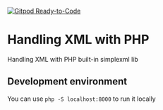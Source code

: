 [![Gitpod Ready-to-Code](https://img.shields.io/badge/Gitpod-Ready--to--Code-blue?logo=gitpod)](https://gitpod.io/#https://github.com/edysegura/php-simplexml) 

# Handling XML with PHP

Handling XML with PHP built-in simplexml lib

## Development environment

You can use ```php -S localhost:8000``` to run it locally

